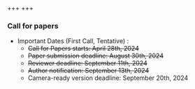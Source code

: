 +++
+++

### Call for papers

- Important Dates (First Call, Tentative) :
  - ~~Call for Papers starts: April 28th, 2024~~
  - ~~Paper submission deadline: August 30th, 2024~~
  - ~~Reviewer deadline: September 11th, 2024~~
  - ~~Author notification: September 13th, 2024~~
  - Camera-ready version deadline: September 20th, 2024
